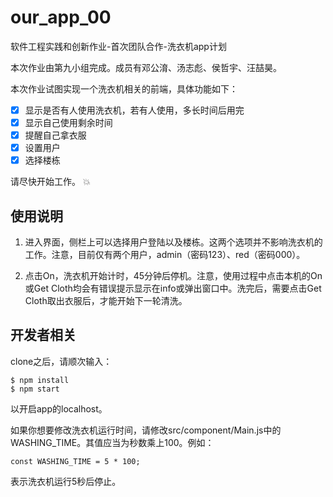# our_app_00
软件工程实践和创新作业-首次团队合作-洗衣机app计划

本次作业由第九小组完成。成员有邓公淯、汤志彪、侯哲宇、汪喆昊。

本次作业试图实现一个洗衣机相关的前端，具体功能如下：

- [x] 显示是否有人使用洗衣机，若有人使用，多长时间后用完
- [x] 显示自己使用剩余时间
- [x] 提醒自己拿衣服
- [x] 设置用户
- [x] 选择楼栋

请尽快开始工作。 :boom:

## 使用说明

1. 进入界面，侧栏上可以选择用户登陆以及楼栋。这两个选项并不影响洗衣机的工作。注意，目前仅有两个用户，admin（密码123）、red（密码000）。

2. 点击On，洗衣机开始计时，45分钟后停机。注意，使用过程中点击本机的On或Get Cloth均会有错误提示显示在info或弹出窗口中。洗完后，需要点击Get Cloth取出衣服后，才能开始下一轮清洗。

## 开发者相关

clone之后，请顺次输入：

    $ npm install
    $ npm start

以开启app的localhost。

如果你想要修改洗衣机运行时间，请修改src/component/Main.js中的WASHING_TIME。其值应当为秒数乘上100。例如： 

    const WASHING_TIME = 5 * 100;

表示洗衣机运行5秒后停止。